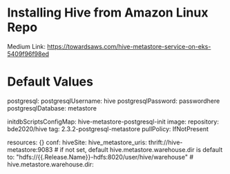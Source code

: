 # Installing Hive from Amazon Linux Repo

Medium Link: https://towardsaws.com/hive-metastore-service-on-eks-5409f96f98ed





# Default Values 

postgresql:
  postgresqlUsername: hive
  postgresqlPassword: passwordhere
  postgresqlDatabase: metastore

  initdbScriptsConfigMap: hive-metastore-postgresql-init
image:
  repository: bde2020/hive
  tag: 2.3.2-postgresql-metastore
  pullPolicy: IfNotPresent

resources: {}
conf:
  hiveSite:
    hive_metastore_uris: thrift://hive-metastore:9083
    # if not set, default hive.metastore.warehouse.dir is default to: "hdfs://{{.Release.Name}}-hdfs:8020/user/hive/warehouse"
    # hive.metastore.warehouse.dir:

